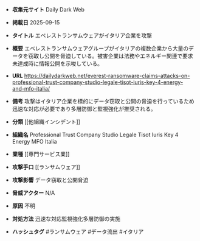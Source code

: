 - **収集元サイト**
Daily Dark Web

- **掲載日**
2025-09-15

- **タイトル**
エベレストランサムウェアがイタリア企業を攻撃

- **概要**
エベレストランサムウェアグループがイタリアの複数企業から大量のデータを窃取し公開を脅迫している。被害企業は法務やエネルギー関連で要求未達成時に情報公開を示唆している。

- **URL**
https://dailydarkweb.net/everest-ransomware-claims-attacks-on-professional-trust-company-studio-legale-tisot-iuris-key-4-energy-and-mfo-italia/

- **備考**
攻撃はイタリア企業を標的にデータ窃取と公開の脅迫を行っているため迅速な対応が必要であり多層防御と監視強化が推奨される。

- **分類**
[[他組織インシデント]]

- **組織名**
Professional Trust Company Studio Legale Tisot Iuris Key 4 Energy MFO Italia

- **業種**
[[専門サービス業]]

- **攻撃手口**
[[ランサムウェア]]

- **攻撃影響**
データ窃取と公開脅迫

- **脅威アクター**
N/A

- **原因**
不明

- **対処方法**
迅速な対応監視強化多層防御の実施

- **ハッシュタグ**
#ランサムウェア #データ流出 #イタリア
